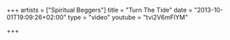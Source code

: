 +++
artists = ["Spiritual Beggers"]
title = "Turn The Tide"
date = "2013-10-01T19:09:26+02:00"
type = "video"
youtube = "tvi2V6mFlYM"

+++
